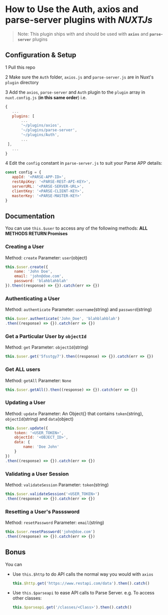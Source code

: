 # How to Use the **Auth**, **axios** and **parse-server** plugins with *NUXTJs*

> Note:
This plugin ships with and should be used with **`axios`** and **`parse-server`** plugins

## Configuration & Setup

1 Pull this repo

2 Make sure the `Auth` folder, `axios.js` and `parse-server.js` are in Nuxt's `plugin` directory

3 Add the `axios`, `parse-server` and `Auth` plugin to the `plugin` array in `nuxt.config.js` (**in this same order**) i.e.

 ```js
 {
    ...
    plugins: [
        ...
        '~/plugins/axios',
        '~/plugins/parse-server',
        '~/plugins/Auth',
        ...
  ],
    ...
 }
 ```

 4 Edit the `config` constant in `parse-server.js` to suit your Parse APP details:

 ```javascript
 const config = {
    appId: '<PARSE-APP-ID>',
    restApiKey: '<PARSE-REST-API-KEY>',
    serverURL: '<PARSE-SERVER-URL>',
    clientKey: '<PARSE-CLIENT-KEY>',
    masterKey: '<PARSE-MASTER-KEY>'
}
 ```

## Documentation

 You can use `this.$user` to access any of the following methods:
 **ALL METHODS RETURN Promises**

### Creating a User

Method: `create`
Parameter: `user`(object)

```javascript
this.$user.create({
    name: 'John Doe',
    email: 'john@doe.com',
    password: 'blahblahblah'
}).then((response) => {}).catch(err => {})
```

### Authenticating a User

Method: `authenticate`
Parameter: `username`(string) and `password`(string)

```javascript
this.$user.authenticate('John_Doe', 'blahblahblah')
.then((response) => {}).catch(err => {})
```

### Get a Particular User by `objectId`

Method: `get`
Parameter: `objectId`(string)

```javascript
this.$user.get('5fsstgy7').then((response) => {}).catch(err => {})
```

### Get ALL users

Method: `getAll`
Parameter: `None`

```javascript
this.$user.getAll().then((response) => {}).catch(err => {})
```

### Updating a User

Method: `update`
Parameter: An Object{} that contains `token`(string), `objectId`(string) and `data`(object)

```javascript
this.$user.update({
    token: '<USER_TOKEN>',
    objectId: '<OBJECT_ID>',
    data: {
        name: 'Doe John'
    }
})
.then((response) => {}).catch(err => {})
```

### Validating a User Session

Method: `validateSession`
Parameter: `token`(string)

```javascript
this.$user.validateSession('<USER_TOKEN>')
.then((response) => {}).catch(err => {})
```

### Resetting a User's Passsword

Method: `resetPassword`
Parameter: `email`(string)

```javascript
this.$user.resetPassword('john@doe.com')
.then((response) => {}).catch(err => {})
```

## Bonus

You can

- Use `this.$http` to do API calls the normal way you would with `axios`

    ```javascript
    this.$http.get('https://www.restapi.com/data').then().catch()
    ```
- Use `this.$parseapi` to ease API calls to Parse Server. e.g. To access other classes:

    ```javascript
    this.$parseapi.get('/classes/<Class>').then().catch()
    ```
